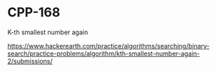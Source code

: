 # CPP-168
K-th smallest number again







https://www.hackerearth.com/practice/algorithms/searching/binary-search/practice-problems/algorithm/kth-smallest-number-again-2/submissions/
